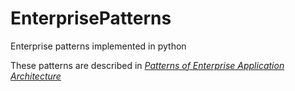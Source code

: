 # EnterprisePatterns

Enterprise patterns implemented in python

These patterns are described in [*Patterns of Enterprise Application Architecture*](http://www.goodreads.com/book/show/70156.Patterns_of_Enterprise_Application_Architecture)
